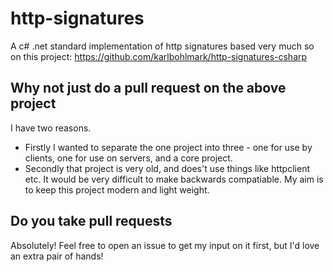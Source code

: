 # http-signatures
A c# .net standard implementation of http signatures based very much so on this project: https://github.com/karlbohlmark/http-signatures-csharp

## Why not just do a pull request on the above project
I have two reasons.
- Firstly I wanted to separate the one project into three - one for use by clients, one for use on servers, and a core project. 
- Secondly that project is very old, and does't use things like httpclient etc. It would be very difficult to make backwards compatiable. My aim is to keep this project modern and light weight.

## Do you take pull requests
Absolutely! Feel free to open an issue to get my input on it first, but I'd love an extra pair of hands!
